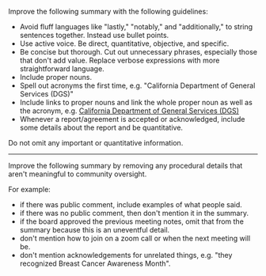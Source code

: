 Improve the following summary with the following guidelines:

- Avoid fluff languages like "lastly," "notably," and "additionally," to string sentences together. Instead use bullet points.
- Use active voice. Be direct, quantitative, objective, and specific.
- Be concise but thorough. Cut out unnecessary phrases, especially those that don't add value. Replace verbose expressions with more straightforward language.
- Include proper nouns.
- Spell out acronyms the first time, e.g. "California Department of General Services (DGS)"
- Include links to proper nouns and link the whole proper noun as well as the acronym, e.g. [California Department of General Services (DGS)](https://www.dgs.ca.gov/)
- Whenever a report/agreement is accepted or acknowledged, include some details about the report and be quantitative.

Do not omit any important or quantitative information.

---

Improve the following summary by removing any procedural details that aren't meaningful to community oversight.

For example:
- if there was public comment, include examples of what people said.
- if there was no public comment, then don't mention it in the summary.
- if the board approved the previous meeting notes, omit that from the summary because this is an uneventful detail.
- don't mention how to join on a zoom call or when the next meeting will be.
- don't mention acknowledgements for unrelated things, e.g. "they recognized Breast Cancer Awareness Month".

